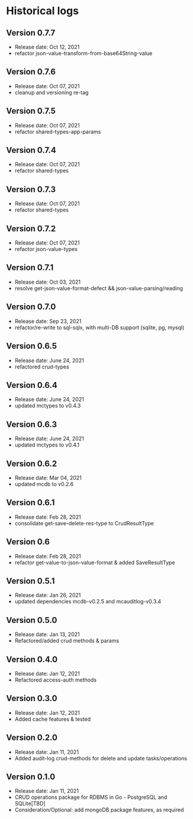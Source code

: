 # Historical logs

## Version 0.7.7

- Release date: Oct 12, 2021
- refactor json-value-transform-from-base64String-value

## Version 0.7.6

- Release date: Oct 07, 2021
- cleanup and versioning re-tag

## Version 0.7.5

- Release date: Oct 07, 2021
- refactor shared-types-app-params

## Version 0.7.4

- Release date: Oct 07, 2021
- refactor shared-types

## Version 0.7.3

- Release date: Oct 07, 2021
- refactor shared-types

## Version 0.7.2

- Release date: Oct 07, 2021
- refactor json-value-types


## Version 0.7.1

- Release date: Oct 03, 2021
- resolve get-json-value-format-defect && json-value-parsing/reading


## Version 0.7.0

- Release date: Sep 23, 2021
- refactor/re-write to sql-sqlx, with multi-DB support (sqlite, pg, mysql)

## Version 0.6.5

- Release date: June 24, 2021
- refactored crud-types

## Version 0.6.4

- Release date: June 24, 2021
- updated mctypes to v0.4.3

## Version 0.6.3

- Release date: June 24, 2021
- updated mctypes to v0.4.1

## Version 0.6.2

- Release date: Mar 04, 2021
- updated mcdb to v0.2.6

## Version 0.6.1

- Release date: Feb 28, 2021
- consolidate get-save-delete-res-type to CrudResultType

## Version 0.6

- Release date: Feb 28, 2021
- refactor get-value-to-json-value-format & added SaveResultType

## Version 0.5.1

- Release date: Jan 26, 2021
- updated dependencies mcdb-v0.2.5 and mcauditlog-v0.3.4

## Version 0.5.0

- Release date: Jan 13, 2021
- Refactored/added crud methods & params


## Version 0.4.0

- Release date: Jan 12, 2021
- Refactored access-auth methods

## Version 0.3.0

- Release date: Jan 12, 2021
- Added cache features & tested

## Version 0.2.0

- Release date: Jan 11, 2021
- Added audit-log crud-methods for delete and update tasks/operations

## Version 0.1.0

- Release date: Jan 11, 2021
- CRUD operations package for RDBMS in Go - PostgreSQL and SQLite[TBD]
- Consideration/Optional: add mongoDB package features, as required

